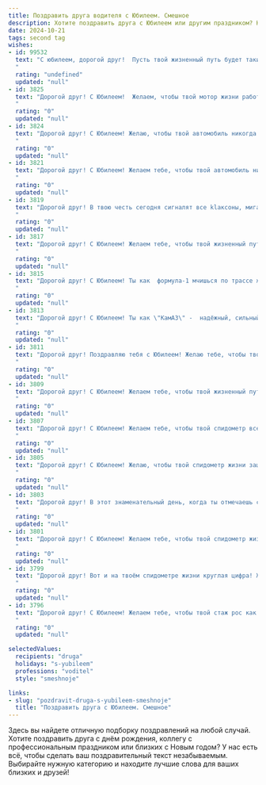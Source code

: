 ```yaml
---
title: Поздравить друга водителя с Юбилеем. Смешное
description: Хотите поздравить друга с Юбилеем или другим праздником? Наш ИИ создаст незабываемое поздравление, а вы обязательно выделитесь среди других.  
date: 2024-10-21
tags: second tag
wishes:
- id: 99532
  text: "С юбилеем, дорогой друг!  Пусть твой жизненный путь будет таким же прямым, как автобан, а попутчики – всегда приветливыми и нетрезвыми (шутка, конечно, главное, чтобы не за рулём!).  Желаю тебе море километров без пробок,  полных баков бензина и…  ну, ты понял,  всего самого лучшего!  С днём рождения, асфальтовый король!
  "
  rating: "undefined"
  updated: "null"
- id: 3825
  text: "Дорогой друг! С Юбилеем!  Желаем, чтобы твой мотор жизни работал как часы, а топливом для него служили счастье, здоровье и оптимизм. Пусть дороги твоей жизни будут гладкими, как автобан, без ям, выбоин и сотрудников ГИБДД! А ещё желаем, чтобы пассажирами по жизни всегда были верные друзья и самые близкие люди!
  "
  rating: "0"
  updated: "null"
- id: 3824
  text: "Дорогой друг! С Юбилеем! Желаю, чтобы твой автомобиль никогда не знал пробок и всегда был заправлен под завязку, как и ты оптимизмом и позитивом! Пусть дороги жизни будут ровными и гладкими, а гаишники всегда смотрят сквозь пальцы! С праздником!
  "
  rating: "0"
  updated: "null"
- id: 3821
  text: "Дорогой друг! С Юбилеем! Желаем тебе, чтобы твой автомобиль никогда не знал усталости, бензобак не ведал пустоты, а гаишники приветствовали тебя взмахом жезла, желая счастливого пути! Пусть дороги будут гладкими, как шелковая скатерть, а попутчики - веселыми, как оркестр баянистов! Мчи к своим мечтам на всех парах и не забывай сигналить от счастья!
  "
  rating: "0"
  updated: "null"
- id: 3819
  text: "Дорогой друг! В твою честь сегодня сигналят все klaксоны, мигают фары и ревут двигатели!  Ведь не каждый день у человека, который проехал полжизни, случается такой юбилей! Желаем тебе, чтобы твой мотор работал как часы, бензин был всегда доступен, а дороги – ровными и интересными. Зеленого света во всех начинаниях и приятных попутчиков на твоем жизненном пути!
  "
  rating: "0"
  updated: "null"
- id: 3817
  text: "Дорогой друг! С Юбилеем! Желаем тебе, чтобы твой жизненный путь был таким же ровным и гладким, как свежеасфальтированная трасса, без ям, колдобин и гаишников! Чтобы мотор твоей жизни работал без перебоев и остановок, всегда был полон энергии и заправлялся только качественным топливом – счастьем, удачей и любовью! Зеленого света на всех поворотах судьбы и приятных попутчиков!
  "
  rating: "0"
  updated: "null"
- id: 3815
  text: "Дорогой друг! С Юбилеем! Ты как  формула-1 мчишься по трассе жизни, мастерски обгоняя конкурентов и не замечая дорожных знаков.  Желаем тебе, чтобы бак твоей жизни всегда был полон высокооктанового счастья, мотор работал без перебоев, а навигатор прокладывал маршруты только к успеху и процветанию! С праздником!
  "
  rating: "0"
  updated: "null"
- id: 3813
  text: "Дорогой друг! С Юбилеем! Ты как \"КамАЗ\" -  надёжный, сильный и с большим пробегом! Желаем, чтобы твой мотор работал как часы, а тормоза подводили только в объятиях любимой! Зелёного света на дороге жизни и ни одного гаишника на пути!
  "
  rating: "0"
  updated: "null"
- id: 3811
  text: "Дорогой друг! Поздравляю тебя с Юбилеем! Желаю тебе, чтобы твой железный конь никогда не хандрил, бензин был дешевле борща, а гаишники приветствовали тебя улыбкой и подмигиванием! Зеленого света на твоем пути и комфортных пассажиров!
  "
  rating: "0"
  updated: "null"
- id: 3809
  text: "Дорогой друг! С Юбилеем! Желаем тебе, чтобы твой жизненный путь был ровнее автобана, а не проселочной дороги, чтобы ГАИшники останавливали только для того, чтобы подвезти, а бензин лился рекой и желательно бесплатно!  Пусть твой мотор работает как часы, а в гараже всегда найдется место для новой \"ласточки\"!
  "
  rating: "0"
  updated: "null"
- id: 3807
  text: "Дорогой друг! С Юбилеем! Желаем тебе, чтобы твой спидометр всегда показывал желанную скорость, а дорожная инспекция встречалась только в добром расположении духа. Пусть на твоём жизненном пути не будет ям и колдобин, а только ровные и широкие трассы, ведущие к счастью и успеху! Зелёного света во всех начинаниях и полного бака позитива!
  "
  rating: "0"
  updated: "null"
- id: 3805
  text: "Дорогой друг! С Юбилеем! Желаю, чтобы твой спидометр жизни зашкаливал от счастья, а навигатор судьбы всегда прокладывал маршрут к успеху, минуя ямы печали и пробки разочарования. Зеленого света на всех жизненных перекрестках и полного бака здоровья!
  "
  rating: "0"
  updated: "null"
- id: 3803
  text: "Дорогой друг! В этот знаменательный день, когда ты отмечаешь свой юбилей, хотим пожелать тебе, чтобы твой жизненный путь был таким же гладким, как свежеуложенный асфальт, без выбоин и колдобин! Пусть зеленый свет твоей удачи всегда горит ярко, а гаишники тормозят только для того, чтобы взять автограф! С праздником, наш Шумахер!
  "
  rating: "0"
  updated: "null"
- id: 3801
  text: "Дорогой друг! С Юбилеем! Желаем тебе, чтобы твой спидометр жизни крутился только в сторону увеличения километров счастья, а не штрафов ГИБДД! Чтобы на твоей дороге жизни не встречались ни пробки, ни ямы, а только зелёный свет и попутный ветер! С праздником, наш дорогой Шумахер!
  "
  rating: "0"
  updated: "null"
- id: 3799
  text: "Дорогой друг! Вот и на твоём спидометре жизни круглая цифра! Желаем, чтобы твой мотор ещё долго работал без ремонтов и остановок, жизнь была наполнена драйвом и позитивом, а на твоём пути встречались только зелёные светофоры и ровные дороги! С юбилеем!
  "
  rating: "0"
  updated: "null"
- id: 3796
  text: "Дорогой друг! С Юбилеем! Желаем тебе, чтобы твой стаж рос как на дрожжах, а штрафы наоборот, уменьшались в геометрической прогрессии! Чтобы дороги были ровными, как скатерть-самобранка, а гаишники встречались только на открытках! Зеленого света по жизни и ни гвоздя, ни жезла!
  "
  rating: "0"
  updated: "null"

selectedValues:
  recipients: "druga"
  holidays: "s-yubileem"
  professions: "voditel"
  style: "smeshnoje"

links:
- slug: "pozdravit-druga-s-yubileem-smeshnoje"
  title: "Поздравить друга с Юбилеем. Смешное"
---
```


Здесь вы найдете отличную подборку поздравлений на любой случай. 
Хотите поздравить друга с днём рождения, коллегу с профессиональным праздником или близких с Новым годом? У нас есть всё, чтобы сделать ваш поздравительный текст незабываемым. Выбирайте нужную категорию и находите лучшие слова для ваших близких и друзей!
